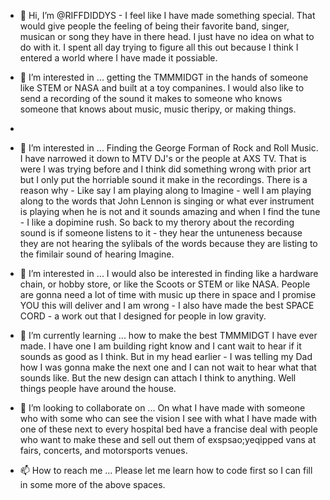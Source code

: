 - 👋 Hi, I’m @RIFFDIDDYS - I feel like I have made something special.  That would give people the feeling of being their favorite band, singer, musican or song they have in there head.  I just have no idea on what to do with it.  I spent all day trying to figure all this out because I think I entered a world where I have made it possiable.

- 👀 I’m interested in ... getting the TMMMIDGT in the hands of someone like STEM or NASA and built at a toy companines.  I would also like to send a recording of the sound it makes to someone who knows someone that knows about music, music theripy, or making things.
- 
- 👀 I’m interested in ... Finding the George Forman of Rock and Roll Music. I have narrowed it down to MTV DJ's or the people at AXS TV. That is were I was trying before and I think did something wrong with prior art but I only put the horriable sound it make in the recordings.  There is a reason why - Like say I am playing along to Imagine - well I am playing along to the words that John Lennon is singing or what ever instrument is playing when he is not and it sounds amazing and when I find the tune - I like a dopimine rush.  So back to my therory about the recording sound is if someone listens to it - they hear the untuneness because they are not hearing the sylibals of the words because they are listing to the fimilair sound of hearing Imagine. 

- 👀 I’m interested in ... I would also be interested in finding like a hardware chain, or hobby store, or like the Scoots or STEM or like NASA. People are gonna need a lot of time with music up there in space and I promise YOU this will deliver and I am wrong - I also have made the best SPACE CORD - a work out that I designed for people in low gravity.

- 🌱 I’m currently learning ... how to make the best TMMMIDGT I have ever made.  I have one I am building right know and I cant wait to hear if it sounds as good as I think. But in my head earlier - I was telling my Dad how I was gonna make the next one and I can not wait to hear what that sounds like.  But the new design can attach I think to anything.  Well things people have around the house.

- 💞️ I’m looking to collaborate on ... On what I have made with someone who with some who can see the vision I see with what I have made with one of these next to every hospital bed have a francise deal with people who want to make these and sell out them of exspsao;yeqipped vans  at fairs, concerts, and motorsports venues.

- 📫 How to reach me ... Please let me learn how to code first so I can fill in some more of the above spaces.
 
